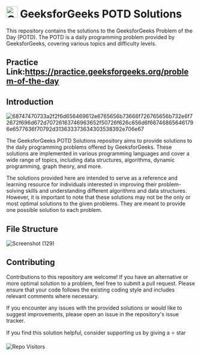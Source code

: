 # <img alt="Coding" width="30" height="30" src="https://camo.githubusercontent.com/e8e7b06ecf583bc040eb60e44eb5b8e0ecc5421320a92929ce21522dbc34c891/68747470733a2f2f6d656469612e67697068792e636f6d2f6d656469612f6876524a434c467a6361737252346961377a2f67697068792e676966"> GeeksforGeeks POTD Solutions 

This repository contains the solutions to the GeeksforGeeks Problem of the Day (POTD). The POTD is a daily programming problem provided by GeeksforGeeks, covering various topics and difficulty levels.

## Practice Link:https://practice.geeksforgeeks.org/problem-of-the-day

## Introduction

![68747470733a2f2f6d656469612e6765656b73666f726765656b732e6f72672f696d672d70726163746963652f50726f626c656d6f667468656461796e6577636f70792d313633373634303538392e706e67](https://github.com/thakurdiwakar/GFG-POTD/assets/76618190/d5a54f9f-6873-4032-b0eb-4f84f4be1657)


The GeeksforGeeks POTD Solutions repository aims to provide solutions to the daily programming problems offered by GeeksforGeeks. These solutions are implemented in various programming languages and cover a wide range of topics, including data structures, algorithms, dynamic programming, graph theory, and more.

The solutions provided here are intended to serve as a reference and learning resource for individuals interested in improving their problem-solving skills and understanding different algorithms and data structures. However, it is important to note that these solutions may not be the only or most optimal solutions to the given problems. They are meant to provide one possible solution to each problem.

## File Structure

![Screenshot (129)](https://github.com/thakurdiwakar/GFG-POTD/assets/76618190/a4d30a28-54a1-4bec-8cbd-1f9d79b3b594)









## Contributing

Contributions to this repository are welcome! If you have an alternative or more optimal solution to a problem, feel free to submit a pull request. Please ensure that your code follows the existing coding style and includes relevant comments where necessary.

If you encounter any issues with the provided solutions or would like to suggest improvements, please open an issue in the repository's issue tracker.


If you find this solution helpful, consider supporting us by giving a ⭐ star

![Repo Visitors](https://komarev.com/ghpvc/?username=GFG-POTD&color=red)
